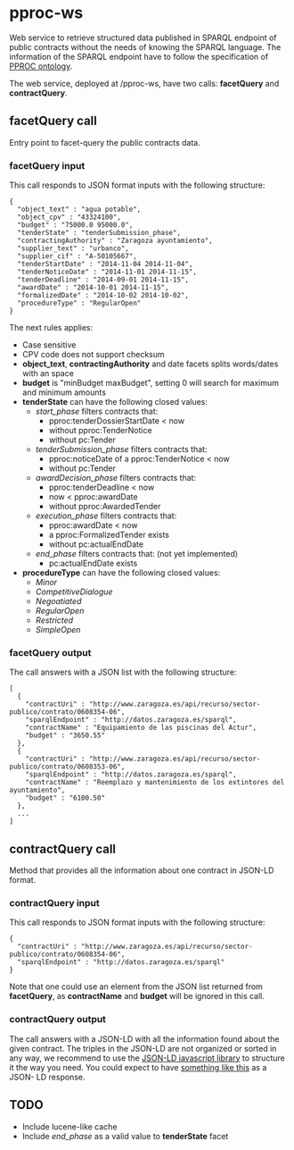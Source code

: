 pproc-ws
========

Web service to retrieve structured data published in SPARQL endpoint of public contracts without the needs of knowing the SPARQL language. The information of the SPARQL endpoint have to follow the specification of [PPROC ontology](http://contsem.unizar.es).

The web service, deployed at /pproc-ws, have two calls: **facetQuery** and **contractQuery**.

## facetQuery call
Entry point to facet-query the public contracts data. 
### facetQuery input
This call responds to JSON format inputs with the following structure:
```
{
  "object_text" : "agua potable",
  "object_cpv" : "43324100",
  "budget" : "75000.0 95000.0",
  "tenderState" : "tenderSubmission_phase",
  "contractingAuthority" : "Zaragoza ayuntamiento",
  "supplier_text" : "urbanco",
  "supplier_cif" : "A-50105667",
  "tenderStartDate" : "2014-11-04 2014-11-04",
  "tenderNoticeDate" : "2014-11-01 2014-11-15",
  "tenderDeadline" : "2014-09-01 2014-11-15",
  "awardDate" : "2014-10-01 2014-11-15",
  "formalizedDate" : "2014-10-02 2014-10-02",
  "procedureType" : "RegularOpen"
}
```
The next rules applies:
- Case sensitive
- CPV code does not support checksum
- **object_text**, **contractingAuthority** and date facets splits words/dates with an space
- **budget** is "minBudget maxBudget", setting 0 will search for maximum and minimum amounts
- **tenderState** can have the following closed values:
  - *start_phase* filters contracts that:
    - pproc:tenderDossierStartDate < now
    - without pproc:TenderNotice
    - without pc:Tender
  - *tenderSubmission_phase* filters contracts that:
    - pproc:noticeDate of a pproc:TenderNotice < now
    - without pc:Tender
  - *awardDecision_phase* filters contracts that:
    - pproc:tenderDeadline < now
    - now < pproc:awardDate
    - without pproc:AwardedTender
  - *execution_phase* filters contracts that:
    - pproc:awardDate < now
    - a pproc:FormalizedTender exists
    - without pc:actualEndDate
  - *end_phase* filters contracts that: (not yet implemented)
    - pc:actualEndDate exists
- **procedureType** can have the following closed values:
  - *Minor*
  - *CompetitiveDialogue*
  - *Negoatiated*
  - *RegularOpen*
  - *Restricted*
  - *SimpleOpen*
### facetQuery output
The call answers with a JSON list with the following structure:
```
[
  {
    "contractUri" : "http://www.zaragoza.es/api/recurso/sector-publico/contrato/0608354-06",
    "sparqlEndpoint" : "http://datos.zaragoza.es/sparql",
    "contractName" : "Equipamiento de las piscinas del Actur",
    "budget" : "3650.55"
  },
  {
    "contractUri" : "http://www.zaragoza.es/api/recurso/sector-publico/contrato/0608353-06",
    "sparqlEndpoint" : "http://datos.zaragoza.es/sparql",
    "contractName" : "Reemplazo y mantenimiento de los extintores del ayuntamiento",
    "budget" : "6100.50"
  },
  ...
]
```
## contractQuery call
Method that provides all the information about one contract in JSON-LD format.
### contractQuery input
This call responds to JSON format inputs with the following structure:
```
{
  "contractUri" : "http://www.zaragoza.es/api/recurso/sector-publico/contrato/0608354-06",
  "sparqlEndpoint" : "http://datos.zaragoza.es/sparql"
}
```
Note that one could use an element from the JSON list returned from **facetQuery**, as **contractName** and **budget** will be ignored in this call.
### contractQuery output
The call answers with a JSON-LD with all the information found about the given contract. The triples in the JSON-LD are not organized or sorted in any way, we recommend to use the [JSON-LD javascript library](http://json-ld.org/) to structure it the way you need.
You could expect to have [something like this](https://www.dropbox.com/s/9qc0rffv85mnbo8/contrato_0874341-13.jsonld?dl=0) as a JSON- LD response.

## TODO
- Include lucene-like cache
- Include *end_phase* as a valid value to **tenderState** facet
